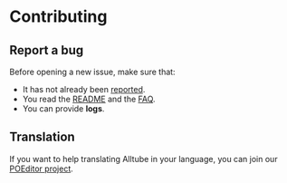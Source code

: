 # Contributing

## Report a bug

Before opening a new issue, make sure that:

* It has not already been [reported](https://github.com/Rudloff/alltube/issues).
* You read the [README](README.md) and the [FAQ](resources/FAQ.md).
* You can provide **logs**.

## Translation

If you want to help translating Alltube in your language,
you can join our [POEditor project](https://poeditor.com/join/project/GJmE0wN7Xw).
